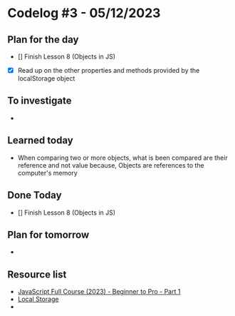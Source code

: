 # Codelog #3 - 05/12/2023


## Plan for the day
- [] Finish Lesson 8 (Objects in JS)
- [x] Read up on the other properties and methods provided by the localStorage object


## To investigate
- 


## Learned today
- When comparing two or more objects, what is been compared are their reference and not value because, Objects are references to the computer's memory



## Done Today
- [] Finish Lesson 8 (Objects in JS)



## Plan for tomorrow
- 


## Resource list
- [JavaScript Full Course (2023) - Beginner to Pro - Part 1](https://www.youtube.com/watch?v=SBmSRK3feww&list=PLghkhsW32AScslc5-k7f9A7cOFJI6gZbv&index=9)
- [Local Storage](https://www.geeksforgeeks.org/javascript-localstorage/?ref=header_search)
- 
